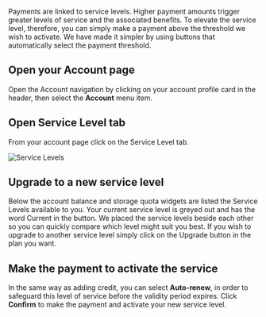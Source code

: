 <!-- DB -->

Payments are linked to service levels. Higher payment amounts trigger greater levels of service and the associated benefits. To elevate the service level, therefore, you can simply make a payment above the threshold we wish to activate. We have made it simpler by using buttons that automatically select the payment threshold.

## Open your Account page

Open the Account navigation by clicking on your account profile card in the header, then select the <i class="zmdi zmdi-settings zmdi-hc-border"></i> **Account** menu item.

## Open Service Level tab

From your account page click on the <i class="zmdi zmdi-layers zmdi-hc-border"></i> Service Level tab.

![Service Levels](/images/UserServiceLevel.png "Service Levels")

## Upgrade to a new service level

Below the account balance and storage quota widgets are listed the Service Levels available to you. Your current service level is greyed out and has the word Current in the button. We placed the service levels beside each other so you can quickly compare which level might suit you best. If you wish to upgrade to another service level simply click on the Upgrade button in the plan you want.

## Make the payment to activate the service

In the same way as adding credit, you can select **Auto-renew**, in order to safeguard this level of service before the validity period expires. Click **Confirm** to make the payment and activate your new service level.
